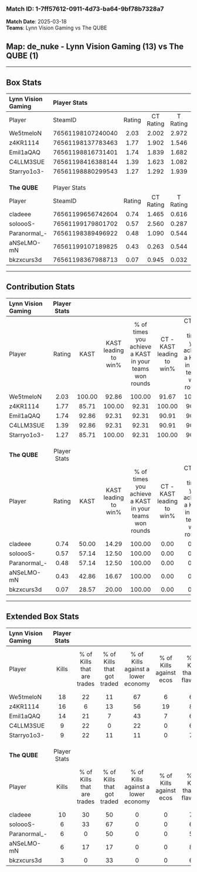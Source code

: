 ### Match ID: 1-7ff57612-0911-4d73-ba64-9bf78b7328a7  
**Match Date**: 2025-03-18  
**Teams**: Lynn Vision Gaming vs The QUBE  

## **Map**: de_nuke - Lynn Vision Gaming (13) vs The QUBE (1)  
---  

## Box Stats  

| **Lynn Vision Gaming** | Player Stats      |        |           |          |        |       |       |         |        |      |     |
| :- | :- | :-: | :-: | :-: | :-: | :-: | :-: | :-: | :-: | :-: | :-: |
| Player                 | SteamID           | Rating | CT Rating | T Rating |  KAST  |  ADR  | Kills | Assists | Deaths | K/D  | HS% |
| We5tmeloN              | 76561198107240040 |  2.03  |   2.002   |  2.972   | 100.00 | 129.3 |  18   |    2    |   8    | 2.25 | 61  |
| z4KR1114               | 76561198137783463 |  1.77  |   1.902   |  1.546   | 85.71  | 95.4  |  16   |    3    |   6    | 2.67 | 25  |
| Emil1aQAQ              | 76561198816731401 |  1.74  |   1.839   |  1.682   | 92.86  | 107.4 |  14   |    3    |   6    | 2.33 | 57  |
| C4LLM3SUE              | 76561198416388144 |  1.39  |   1.623   |  1.082   | 92.86  | 75.4  |   9   |    6    |   5    | 1.80 | 55  |
| Starryo1o3-            | 76561198880299543 |  1.27  |   1.292   |  1.939   | 85.71  | 75.9  |   9   |    7    |   7    | 1.29 | 66  |
|                        |                   |        |           |          |        |       |       |         |        |      |     |
|                        |                   |        |           |          |        |       |       |         |        |      |     |
|                        |                   |        |           |          |        |       |       |         |        |      |     |
| **The QUBE**           | Player Stats      |        |           |          |        |       |       |         |        |      |     |
| Player                 | SteamID           | Rating | CT Rating | T Rating |  KAST  |  ADR  | Kills | Assists | Deaths | K/D  | HS% |
| cladeee                | 76561199656742604 |  0.74  |   1.465   |  0.616   | 50.00  | 70.7  |  10   |    0    |   14   | 0.71 | 90  |
| soloooS-               | 76561199179801702 |  0.57  |   2.560   |  0.287   | 57.14  | 49.9  |   6   |    3    |   12   | 0.50 | 66  |
| Paranormal_-           | 76561198389496922 |  0.48  |   1.090   |  0.544   | 57.14  | 52.5  |   6   |    0    |   14   | 0.43 | 66  |
| aNSeLMO-mN             | 76561199107189825 |  0.43  |   0.263   |  0.544   | 42.86  | 60.8  |   6   |    3    |   14   | 0.43 | 83  |
| bkzxcurs3d             | 76561198367988713 |  0.07  |   0.945   |  0.032   | 28.57  | 35.0  |   3   |    0    |   13   | 0.23 | 66  |
---  

## Contribution Stats  

| **Lynn Vision Gaming** | Player Stats |        |                      |                                                        |                           |                                                             |                          |                                                            |
| :- | :-: | :-: | :-: | :-: | :-: | :-: | :-: | :-: |
| Player                 |    Rating    |  KAST  | KAST leading to win% | % of times you achieve a KAST in your teams won rounds | CT - KAST leading to win% | CT - % of times you achieve a KAST in your teams won rounds | T - KAST leading to win% | T - % of times you achieve a KAST in your teams won rounds |
| We5tmeloN              |     2.03     | 100.00 |        92.86         |                         100.00                         |           91.67           |                           100.00                            |          100.00          |                           100.00                           |
| z4KR1114               |     1.77     | 85.71  |        100.00        |                         92.31                          |          100.00           |                            90.91                            |          100.00          |                           100.00                           |
| Emil1aQAQ              |     1.74     | 92.86  |        92.31         |                         92.31                          |           90.91           |                            90.91                            |          100.00          |                           100.00                           |
| C4LLM3SUE              |     1.39     | 92.86  |        92.31         |                         92.31                          |           90.91           |                            90.91                            |          100.00          |                           100.00                           |
| Starryo1o3-            |     1.27     | 85.71  |        100.00        |                         92.31                          |          100.00           |                            90.91                            |          100.00          |                           100.00                           |
|                        |              |        |                      |                                                        |                           |                                                             |                          |                                                            |
|                        |              |        |                      |                                                        |                           |                                                             |                          |                                                            |
|                        |              |        |                      |                                                        |                           |                                                             |                          |                                                            |
| **The QUBE**           | Player Stats |        |                      |                                                        |                           |                                                             |                          |                                                            |
| Player                 |    Rating    |  KAST  | KAST leading to win% | % of times you achieve a KAST in your teams won rounds | CT - KAST leading to win% | CT - % of times you achieve a KAST in your teams won rounds | T - KAST leading to win% | T - % of times you achieve a KAST in your teams won rounds |
| cladeee                |     0.74     | 50.00  |        14.29         |                         100.00                         |           0.00            |                            0.00                             |          20.00           |                           100.00                           |
| soloooS-               |     0.57     | 57.14  |        12.50         |                         100.00                         |           0.00            |                            0.00                             |          16.67           |                           100.00                           |
| Paranormal_-           |     0.48     | 57.14  |        12.50         |                         100.00                         |           0.00            |                            0.00                             |          16.67           |                           100.00                           |
| aNSeLMO-mN             |     0.43     | 42.86  |        16.67         |                         100.00                         |           0.00            |                            0.00                             |          20.00           |                           100.00                           |
| bkzxcurs3d             |     0.07     | 28.57  |        20.00         |                         100.00                         |           0.00            |                            0.00                             |          33.33           |                           100.00                           |
---  

## Extended Box Stats  

| **Lynn Vision Gaming** | Player Stats |                            |                            |                                    |                         |                              |                                 |        |                             |                                     |                          |                               |                            |
| :- | :-: | :-: | :-: | :-: | :-: | :-: | :-: | :-: | :-: | :-: | :-: | :-: | :-: |
| Player                 |    Kills     | % of Kills that are trades | % of Kills that got traded | % of Kills against a lower economy | % of Kills against ecos | % of Kills that are flawless | % of Kills that are close duels | Deaths | % of Deaths that get traded | % of Deaths against a lower economy | % of Deaths against ecos | % of Deaths that are flawless | % of Deaths that are close |
| We5tmeloN              |      18      |             22             |             11             |                 67                 |            6            |              61              |                6                |   8    |             38              |                 50                  |            13            |              38               |             13             |
| z4KR1114               |      16      |             6              |             13             |                 56                 |           19            |              88              |                6                |   6    |             33              |                 33                  |            0             |              83               |             0              |
| Emil1aQAQ              |      14      |             21             |             7              |                 43                 |            7            |              64              |                0                |   6    |             33              |                 33                  |            0             |              50               |             17             |
| C4LLM3SUE              |      9       |             22             |             0              |                 22                 |            0            |              67              |                0                |   5    |             80              |                 60                  |            20            |              80               |             0              |
| Starryo1o3-            |      9       |             22             |             11             |                 11                 |            0            |              78              |                0                |   7    |             43              |                 43                  |            14            |              86               |             14             |
|                        |              |                            |                            |                                    |                         |                              |                                 |        |                             |                                     |                          |                               |                            |
|                        |              |                            |                            |                                    |                         |                              |                                 |        |                             |                                     |                          |                               |                            |
|                        |              |                            |                            |                                    |                         |                              |                                 |        |                             |                                     |                          |                               |                            |
| **The QUBE**           | Player Stats |                            |                            |                                    |                         |                              |                                 |        |                             |                                     |                          |                               |                            |
| Player                 |    Kills     | % of Kills that are trades | % of Kills that got traded | % of Kills against a lower economy | % of Kills against ecos | % of Kills that are flawless | % of Kills that are close duels | Deaths | % of Deaths that get traded | % of Deaths against a lower economy | % of Deaths against ecos | % of Deaths that are flawless | % of Deaths that are close |
| cladeee                |      10      |             30             |             50             |                 0                  |            0            |              70              |                0                |   14   |              0              |                  0                  |            0             |              93               |             0              |
| soloooS-               |      6       |             33             |             67             |                 0                  |            0            |              67              |                0                |   12   |              8              |                  0                  |            0             |              67               |             8              |
| Paranormal_-           |      6       |             0              |             50             |                 0                  |            0            |              50              |               33                |   14   |             14              |                  0                  |            0             |              71               |             0              |
| aNSeLMO-mN             |      6       |             17             |             17             |                 0                  |            0            |              83              |               17                |   14   |             14              |                  0                  |            0             |              64               |             7              |
| bkzxcurs3d             |      3       |             0              |             33             |                 0                  |            0            |              67              |                0                |   13   |              8              |                  0                  |            0             |              62               |             0              |
